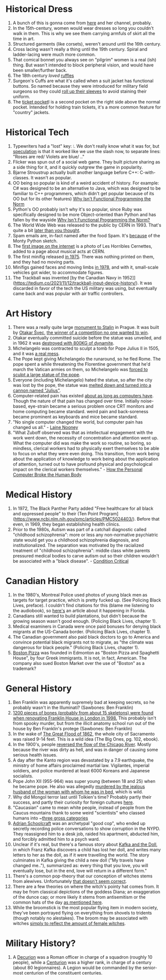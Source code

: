 # Historical Dress
1. A bunch of this is gonna come from [here](https://www.youtube.com/watch?v=vAoaksK9mZM) and her channel, probably.
1. In the 15th-century, women would wear dresses so long you couldn't walk in them. This is why we see them carrying armfuls of skirt all the time in art.
1. Structured garments (like corsets), weren't around until the 16th century.
1. Cross lacing wasn't really a thing until the 19th century. Spiral and ladder-lacing were much more common.
1. That comical bonnet you always see on "pilgrim" women is a real (ish) thing. But wasn't intended to block peripheral vision, and would have been smaller/further back.
1. The 18th century *loved* [ruffles](https://youtu.be/vAoaksK9mZM?t=786)
1. Surgeon's Cuffs are what it's called when a suit jacket has functional buttons. So named because they were introduced for military field surgeons so they could [roll up their sleeves](https://bespokeedge.com/blog/what-are-surgeon-cuffs) to avoid staining their uniform.
1. The [ticket pocket](https://garrisonbespoke.com/ticket-pocket-need-one-jacket)l is a second pocket on the right side above the normal pocket. Intended for holding train tickets, it's a more common feature for "country" jackets.

# Historical Tech
1. Typewriters had a "lost" key: `⁝`. We don't really know what it was for, but [speculation](http://widespacer.blogspot.com/2016/03/the-lost-key-of-qwerty.html) is that it worked like we use the slash now, to separate lines: "Roses are red/ Violets are blue/ .."
1. Flicker was spun out of a social web game. They built picture sharing as a side thing for it, and it quickly outgrew the game in popularity.
1. Bjarne Stroustrup actually built another language before C++: C-with-classes. It wasn't as popular.
1. OO being so popular is kind of a weird accident of history. For example: C# was designed to be an alternative to Java, which was designed to be familiar to C++ programmers, which didn't get popular because of its OO but for its other features) [Why Isn't Functional Programming the Norm](https://youtu.be/QyJZzq0v7Z4?t=1864)
1. Python's OO probably isn't why it's so popular, since Ruby was specifically designed to be more Object-oriented than Python and has fallen by the wayside [Why Isn't Functional Programming the Norm?](https://youtu.be/QyJZzq0v7Z4?t=2118)
1. The World Wide Web was released to the public by CERN in 1993. That's quite a bit [later than you thought](https://neustadt.fr/essays/against-a-user-hostile-web/#table-of-content).
1. Spam emails are, in-fact named after the food Spam. It's [because](https://www.bbc.com/news/av/uk-40505539) of the Monty Python sketch.
1. The [first image on the internet](https://petapixel.com/2012/07/10/this-is-the-first-photo-ever-uploaded-to-the-internet/) is a photo of Les Horribles Cernettes, added to a page about musical acts at CERN.
1. The first minifig released [in 1975](https://blog.hobbydb.com/2018/11/05/the-evolution-of-lego-minifigs-brick-by-brick/). There was nothing printed on them, and they had no moving parts.
1. Minifigs gained faces and moving limbs [in 1978](https://blog.hobbydb.com/2018/11/05/the-evolution-of-lego-minifigs-brick-by-brick/), and with it, small-scale vehicles got wider, to accommodate figures.
1. The Trackball was invented [by the Canadian Navy in 1952]](https://tedium.co/2021/11/12/trackball-input-device-history/). It was discarded in favor of the tech the US military was using, but eventually came back and was popular with air traffic controllers.

# Art History
1. There was a really quite large [monument to Stalin](https://en.wikipedia.org/wiki/Stalin_Monument_(Prague)) in Prague. It was built by [Otakar Švec](https://en.wikipedia.org/wiki/Otakar_%C5%A0vec), [the winner of a competition no one wanted to win](https://twitter.com/lewis_crofts/status/1270786908768083969).
1. Otakar eventually committed suicide before the statue was unveiled, and in 1962 it was [destroyed with 800KG of dynamite](https://en.wikipedia.org/wiki/Otakar_%C5%A0vec#cite_note-rp-3).
1. Michelangelo was contracted to sculpt a tomb for Pope Julius II in 1505, and it was [a real mess](https://twitter.com/Ada_Palmer/status/1271057741134680064).
1. The Pope kept giving Michelangelo the runaround, so he fled Rome. The pope spent a while threatening the Florentine government that he'd march the Vatican armies on them, so Michelangelo was [forced to sculpt a large statue of the pope](https://twitter.com/Ada_Palmer/status/1271058832433852417).
1. Everyone (including Michelangelo) hated the statue, so after the city was lost by the pope, the statue was [melted down and turned into a cannon named "Julius"](https://twitter.com/Ada_Palmer/status/1271072810564280320).
1. Computer-related pain has existed [about as long as computers have](https://www.vice.com/en/article/y3dda7/how-the-personal-computer-broke-the-human-body). Though the nature of that pain has changed over time. Initially noise-based, eye-strain became a serious problem once CRT monitors and home computing became standard. weird pain and back-soreness became prominent as keyboards and mice became standard.
1. "No single computer changed the world, but computer pain has changed us all." - [Laine Nooney](https://www.vice.com/en/article/y3dda7/how-the-personal-computer-broke-the-human-body)
1. "What Zuboff observed was that as intellectual engagement with the work went down, the necessity of concentration and attention went up. What the computer did was make the work so routine, so boring, so mindless, clerical workers had to physically exert themselves to be able to focus on what they were even doing. This transition, from work being about the application of knowledge to work being about the application of attention, turned out to have profound physical and psychological impact on the clerical workers themselves." - [How the Personal Computer Broke the Human Body](https://www.vice.com/en/article/y3dda7/how-the-personal-computer-broke-the-human-body)

# Medical History
1. In 1972, The Black Panther Party added "Free healthcare for all black and oppressed people" to their (Ten Point Program](https://www.ncbi.nlm.nih.gov/pmc/articles/PMC5024403/). Before that even, in 1969, they began establishing health clinics.
1. Prior to the 1980s, Autism was part of a catchall diagnostic called "childhood schizophrenia": more or less any non-normative psychiatric state would get you a childhood schizophrenia diagnosis, and institutionalized. The separation was motivated by the racialized treatment of "childhood schizophrenia": middle class white parents pressured medical bodies to carve autism out so their children wouldn't be associated with a "black disease". - [Condition Critical](https://reallifemag.com/condition-critical/)

# Canadian History
1. In the 1980's, Montreal Police used photos of young black men as targets for target practice, which is pretty fucked up. (See Policing Black Lives, preface). I couldn't find citations for this (blame me listening to the audiobook), so [here's](https://www.huffingtonpost.ca/entry/north-miami-beach-target-practice_n_6482964?ri18n=true) an article about it happening in Florida.
1. Canadians still wanted to build plantations, but didn't because the growing season wasn't good enough. (Policing Black Lives, chapter 1).
1. Medical examiners in Canada were once paid bonuses for denying black migrants at the US-Canada border. (Policing Black Lives, chapter 1).
1. The Canadian government also paid black doctors to go to America and convince potential black migrants not to migrate, as "the climate was dangerous for black people." (Policing Black Lives, chapter 1).
1. [Boston Pizza](https://en.wikipedia.org/wiki/Boston_Pizza) was founded in Edmonton as "Boston Pizza and Spaghetti House", by four Greek immigrants. It is not, in fact, American. The company also sued Boston Market over the use of "Boston" as a trademark?

# General History
1. Ben Franklin was apparently supremely bad at keeping secrets, so he probably wasn't in the Illuminati? (Sawbones: Ben Franklin)
1. [1200 pieces of bones (probably from about 15 skeletons) were found when renovating Franklin House in London in 1998.](https://www.smithsonianmag.com/smart-news/why-was-benjamin-franklins-basement-filled-with-skeletons-524521/) This probably isn't from spooky murder, but from the illicit anatomy school run out of the house by Ben Franklin's protege (Sawbones: Ben Franklin)
1. In the wake of [The Great Flood of 1862](https://en.wikipedia.org/wiki/Great_Flood_of_1862), the whole city of Sacramento was raised 9-14 feet. This is a wild idea (The Big Ones, pg. 102, ebook).
1. In the 1900's, people [reversed the flow of the Chicago River](https://en.wikipedia.org/wiki/Chicago_River#Reversing_the_flow). Mostly because the river was dirty as hell, and was in danger of causing some serious health issues.
1. A day after the Kanto region was devastated by a 7.9 earthquake, the ministry of home affairs proclaimed martial law. Vigilantes, imperial soldiers, and police murdered at least 6000 Koreans and Japanese socialists.
1. Pope John XII (955-964) was super young (between 18 and 25) when he became pope. He also was allegedly [murdered by the jealous husband of the woman with whom he was in bed](https://en.wikipedia.org/wiki/List_of_popes_who_died_violently), which is wild.
1. Why did Mongol terror last until Tolkien's time? Probably partly their success, and partly their curiosity for foreign cultures [here](https://jamesmendezhodes.com/blog/2019/1/13/orcs-britons-and-the-martial-race-myth-part-i-a-species-built-for-racial-terror).
1. "Caucasian" came to mean white people, instead of people from the Caucus mountains thank to some weird "scientists" who classed humans into ~[three gross categories](https://www.youtube.com/watch?v=GKB8hXYod2w)
1. [Adrian Schoolcraft](https://en.wikipedia.org/wiki/Adrian_Schoolcraft_) was an archetypal "good cop", who ended up secretly recording police conversations to show corruption in the NYPD. They reassigned him to a desk job, raided his apartment, abducted him, and forcibly admitted him to a psych ward.
1. Unclear if it's real, but there's a famous story about [Kafka and the Doll](https://www.huffpost.com/entry/kafka-and-the-doll_b_981348), in which Franz Kafka discovers a child has lost her doll, and writes many letters to her as the doll, as if it were travelling the world. The story culminates in Kafka giving the child a new doll ("My travels have changed me.."), summarized as: every thing that you love, you will eventually lose, but in the end, love will return in a different form."
1. There's a common pop-theory that our conception of witches stems from alewives. Unfortunately [that doesn't seem correct](https://braciatrix.com/2017/10/27/nope-medieval-alewives-arent-the-archetype-for-the-modern-pop-culture-witch/).
1. There are a few theories on where the witch's pointy hat comes from. It may be from classical depictions of the goddess Diana; an exaggeration of the dunce cap; or more likely it stems from antisemitism or the common hats of the day [as mentioned here](https://braciatrix.com/2017/10/27/nope-medieval-alewives-arent-the-archetype-for-the-modern-pop-culture-witch/).
1. While the broomstick is the most popular flying item in modern society, they've been portrayed flying on everything from shovels to tridents (though notably no alestakes). The broom may be associated with witches [simply to reflect the amount of female witches](https://braciatrix.com/2017/10/27/nope-medieval-alewives-arent-the-archetype-for-the-modern-pop-culture-witch/).

# Military History?
1. A [Decurion](https://en.wikipedia.org/wiki/Decurion_(Roman_cavalry_officer)) was a Roman officer in charge of a squadron (roughly 10 people), while a [Centurion](https://en.wikipedia.org/wiki/Centurion) was a higher rank, in charge of a century (about 80 legionnaires). A Legion would be commanded by the senior-most centurion of the constituent centuries.
